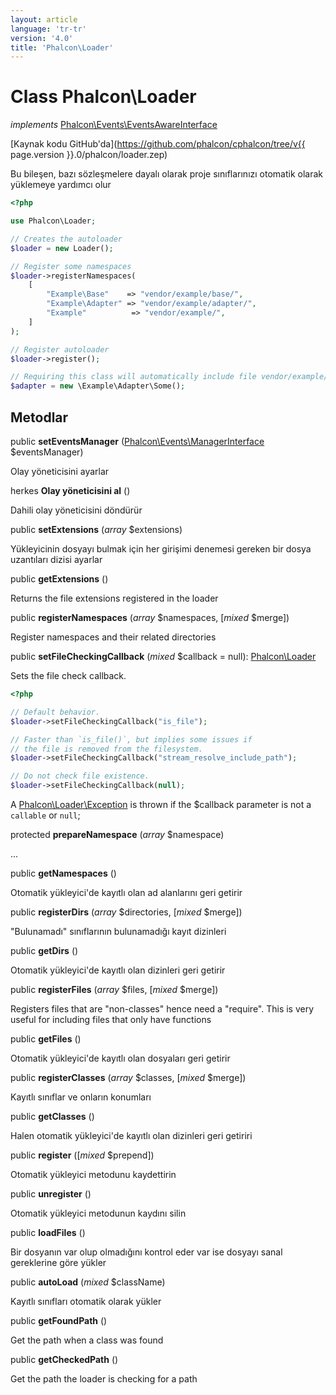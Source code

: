 ```yaml
---
layout: article
language: 'tr-tr'
version: '4.0'
title: 'Phalcon\Loader'
---
```

# Class **Phalcon\Loader**

*implements* [Phalcon\Events\EventsAwareInterface](Phalcon_Events_EventsAwareInterface)

[Kaynak kodu GitHub'da](https://github.com/phalcon/cphalcon/tree/v{{ page.version }}.0/phalcon/loader.zep)

Bu bileşen, bazı sözleşmelere dayalı olarak proje sınıflarınızı otomatik olarak yüklemeye yardımcı olur

```php
<?php

use Phalcon\Loader;

// Creates the autoloader
$loader = new Loader();

// Register some namespaces
$loader->registerNamespaces(
    [
        "Example\Base"    => "vendor/example/base/",
        "Example\Adapter" => "vendor/example/adapter/",
        "Example"          => "vendor/example/",
    ]
);

// Register autoloader
$loader->register();

// Requiring this class will automatically include file vendor/example/adapter/Some.php
$adapter = new \Example\Adapter\Some();

```

## Metodlar

public **setEventsManager** ([Phalcon\Events\ManagerInterface](Phalcon_Events_ManagerInterface) $eventsManager)

Olay yöneticisini ayarlar

herkes **Olay yöneticisini al** ()

Dahili olay yöneticisini döndürür

public **setExtensions** (*array* $extensions)

Yükleyicinin dosyayı bulmak için her girişimi denemesi gereken bir dosya uzantıları dizisi ayarlar

public **getExtensions** ()

Returns the file extensions registered in the loader

public **registerNamespaces** (*array* $namespaces, [*mixed* $merge])

Register namespaces and their related directories

public **setFileCheckingCallback** (*mixed* $callback = null): [Phalcon\Loader](Phalcon_Loader)

Sets the file check callback.

```php
<?php

// Default behavior.
$loader->setFileCheckingCallback("is_file");

// Faster than `is_file()`, but implies some issues if
// the file is removed from the filesystem.
$loader->setFileCheckingCallback("stream_resolve_include_path");

// Do not check file existence.
$loader->setFileCheckingCallback(null);
```

A [Phalcon\Loader\Exception](Phalcon_Loader_Exception) is thrown if the $callback parameter is not a `callable` or `null`;

protected **prepareNamespace** (*array* $namespace)

...

public **getNamespaces** ()

Otomatik yükleyici'de kayıtlı olan ad alanlarını geri getirir

public **registerDirs** (*array* $directories, [*mixed* $merge])

"Bulunamadı" sınıflarının bulunamadığı kayıt dizinleri

public **getDirs** ()

Otomatik yükleyici'de kayıtlı olan dizinleri geri getirir

public **registerFiles** (*array* $files, [*mixed* $merge])

Registers files that are "non-classes" hence need a "require". This is very useful for including files that only have functions

public **getFiles** ()

Otomatik yükleyici'de kayıtlı olan dosyaları geri getirir

public **registerClasses** (*array* $classes, [*mixed* $merge])

Kayıtlı sınıflar ve onların konumları

public **getClasses** ()

Halen otomatik yükleyici'de kayıtlı olan dizinleri geri getiriri

public **register** ([*mixed* $prepend])

Otomatik yükleyici metodunu kaydettirin

public **unregister** ()

Otomatik yükleyici metodunun kaydını silin

public **loadFiles** ()

Bir dosyanın var olup olmadığını kontrol eder var ise dosyayı sanal gereklerine göre yükler

public **autoLoad** (*mixed* $className)

Kayıtlı sınıfları otomatik olarak yükler

public **getFoundPath** ()

Get the path when a class was found

public **getCheckedPath** ()

Get the path the loader is checking for a path